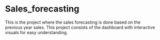 # Sales_forecasting
This is the project where the sales forecasting is done  based on the previous year sales. This  project consists of the dashboard with interactive visuals for easy understanding.
